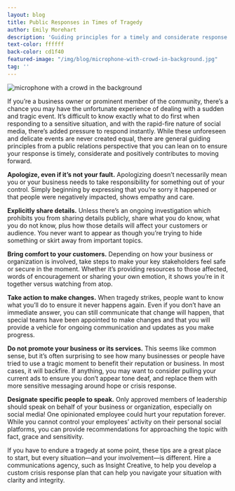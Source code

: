 ```yaml
---
layout: blog
title: Public Responses in Times of Tragedy
author: Emily Morehart
description: 'Guiding principles for a timely and considerate response.'
text-color: ffffff
back-color: cd1f40
featured-image: "/img/blog/microphone-with-crowd-in-background.jpg"
tag: ''
---
```


<img data-aos="fade-up" src="/img/blog/microphone-with-crowd-in-background.jpg"
alt="microphone with a crowd in the background"
srcset="
/img/blog/microphone-with-crowd-in-background.jpg 2400w,
/img/blog/microphone-with-crowd-in-background-1800.jpg 1800w,
/img/blog/microphone-with-crowd-in-background-1200.jpg 1200w,
/img/blog/microphone-with-crowd-in-background-800.jpg 900w,
/img/blog/microphone-with-crowd-in-background-600.jpg 600w" />

If you’re a business owner or prominent member of the community, there’s a chance you may have the unfortunate experience of dealing with a sudden and tragic event. It’s difficult to know exactly what to do first when responding to a sensitive situation, and with the rapid-fire nature of social media, there’s added pressure to respond instantly. While these unforeseen and delicate events are never created equal, there are general guiding principles from a public relations perspective that you can lean on to ensure your response is timely, considerate and positively contributes to moving forward.

**Apologize, even if it’s not your fault.** Apologizing doesn’t necessarily mean you or your business needs to take responsibility for something out of your control. Simply beginning by expressing that you’re sorry it happened or that people were negatively impacted, shows empathy and care.

**Explicitly share details.** Unless there’s an ongoing investigation which prohibits you from sharing details publicly, share what you do know, what you do not know, plus how those details will affect your customers or audience. You never want to appear as though you’re trying to hide something or skirt away from important topics.

**Bring comfort to your customers.** Depending on how your business or organization is involved, take steps to make your key stakeholders feel safe or secure in the moment. Whether it’s providing resources to those affected, words of encouragement or sharing your own emotion, it shows you’re in it together versus watching from atop.

**Take action to make changes.** When tragedy strikes, people want to know what you’ll do to ensure it never happens again. Even if you don’t have an immediate answer, you can still communicate that change will happen, that special teams have been appointed to make changes and that you will provide a vehicle for ongoing communication and updates as you make progress.

**Do not promote your business or its services.** This seems like common sense, but it’s often surprising to see how many businesses or people have tried to use a tragic moment to benefit their reputation or business. In most cases, it will backfire. If anything, you may want to consider pulling your current ads to ensure you don’t appear tone deaf, and replace them with more sensitive messaging around hope or crisis response.

**Designate specific people to speak.** Only approved members of leadership should speak on behalf of your business or organization, especially on social media! One opinionated employee could hurt your reputation forever. While you cannot control your employees’ activity on their personal social platforms, you can provide recommendations for approaching the topic with fact, grace and sensitivity.

If you have to endure a tragedy at some point, these tips are a great place to start, but every situation—and your involvement—is different. Hire a communications agency, such as Insight Creative, to help you develop a custom crisis response plan that can help you navigate your situation with clarity and integrity.